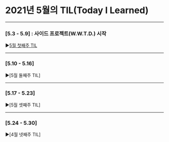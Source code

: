 # 2021년 5월의 TIL(Today I Learned)


---------------------------------------
### [5.3 - 5.9] : 사이드 프로젝트(W.W.T.D.) 시작

▶[5월 첫째주 TIL](https://github.com/stitchy11/TIL/blob/eunbin/2021_May_1st_week.md)

---------------------------------------
### [5.10 - 5.16]

▶[5월 둘째주 TIL]

---------------------------------------
### [5.17 - 5.23]

▶[5월 셋째주 TIL]

---------------------------------------
### [5.24 - 5.30]

▶[4월 넷째주 TIL]
